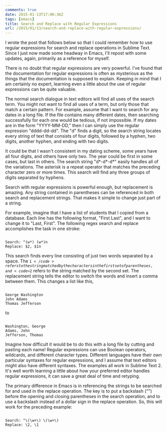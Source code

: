 ```yaml
---
comments: true
date: 2015-01-13T17:06:36Z
tags: [emacs]
title: Search and Replace with Regular Expressions
url: /2015/01/13/search-and-replace-with-regular-expressions/
---
```


I wrote the post that follows below so that I could remember how to use regular expressions for search and replace operations in Sublime Text. Since I just now made some headway in Emacs, I'll repost with some updates, again, primarily as a reference for myself.

There is no doubt that regular expressions are very powerful. I've found that the documentation for regular expressions is often as mysterious as the things that the documentation is supposed to explain. Keeping in mind that I am certainly no expert, learning even a little about the use of regular expressions can be quite valuable.

The normal search dialogue in text editors will find all uses of the search term. You might not want to find all uses of a term, but only those that match a certain pattern. For example, assume that I want to search for any dates in a long file. If the file contains many different dates, then searching successfully for each one would be tedious, if not impossible. If my dates are in the form "YYYY-MM-DD," then I can simply use the regular expression "dddd-dd-dd". The "d" finds a digit, so the search string locates every string of text that consists of four digits, followed by a hyphen, two digits, another hyphen, and ending with two digits.

It could be that I wasn't consistent in my dating scheme, some years have all four digits, and others have only two. The year could be first in some cases, but last in others. The search string "d&#42;-d&#42;-d&#42;" easily handles all of the variations. The asterisk is a repeat operator that matches the preceding character zero or more times. This search will find any three groups of digits separated by hyphens.

Search with regular expressions is powerful enough, but replacement is amazing. Any string contained in parentheses can be referenced in both search and replacement strings. That makes it simple to change just part of a string.

For example, imagine that I have a list of students that I copied from a database. Each line has the following format, "First Last", and I want to change it to "Last, First". The following regex search and replace accomplishes the task in one stroke:

<pre><code>
Search: ^(w*) (w*)n
Replace: $2, $1n
</code></pre>

This search finds every line consisting of just two words separated by a space. The <code>$1</code> refers to the string matched by the characters in the first set of parentheses, and <code>$2</code> refers to the string matched by the second set. The replacement string tells the editor to switch the words and insert a comma between them. This changes a list like this,

<pre><code>
George Washington  
John Adams  
Thomas Jefferson
</code></pre>

to

<pre><code>
Washington, George  
Adams, John  
Jefferson, Thomas
</code></pre>

Imagine how difficult it would be to do this with a long file by cutting and pasting each name! Regular expressions can use Boolean operators, wildcards, and different character types. Different languages have their own particular syntaxes for regular expressions, and I assume that text editors might also have different syntaxes. The examples all work in Sublime Text 2. It's well worth learning a little about how your preferred editor handles regular expressions, it can save a great deal of time and retyping.

The primary difference in Emacs is in referencing the strings to be searched for and used in the replace operation. The key is to put a backslash ("\") before the opening and closing parentheses in the search operation, and to use a backslash instead of a dollar sign in the replace operation. So, this will work for the preceding example:

<pre><code>
Search: ^\(\w+\) \(\w+\)
Replace: \2, \1
</code></pre>




